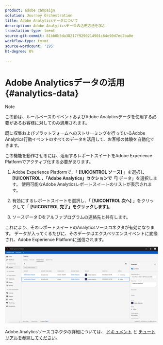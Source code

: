 ```yaml
---
product: adobe campaign
solution: Journey Orchestration
title: Adobe Analyticsデータについて
description: Adobe Analyticsデータの活用方法を学ぶ
translation-type: tm+mt
source-git-commit: 81bb0b5da38217f9290214901c64e90d7ec2ba0e
workflow-type: tm+mt
source-wordcount: '195'
ht-degree: 0%

---
```



# Adobe Analyticsデータの活用{#analytics-data}

>[!NOTE]
>
>この節は、ルールベースのイベントおよびAdobe Analyticsデータを使用する必要があるお客様に対してのみ適用されます。

既に収集およびプラットフォームへのストリーミングを行っているAdobe Analytics行動イベントのすべてのデータを活用して、お客様の体験を自動化できます。

この機能を動作させるには、活用するレポートスイートをAdobe Experience Platformでアクティブ化する必要があります。

1. Adobe Experience Platformで、「 **[!UICONTROL ソース]** 」を選択し **[!UICONTROL 、「Adobe Analytics」セクションで「]** データ」を選択します。 使用可能なAdobe Analyticsレポートスイートのリストが表示されます。

1. 有効にするレポートスイートを選択し、「 **[!UICONTROL 次へ]** 」をクリックして「 **[!UICONTROL 完了」をクリックします]**。

1. ソースデータIDをアルファプログラムの連絡先と共有します。

これにより、そのレポートスイートのAnalyticsソースコネクタが有効になります。 データが入ってくるたびに、そのデータはエクスペリエンスイベントに変換され、Adobe Experience Platformに送信されます。

![](../assets/alpha-event9.png)

Adobe Analyticsソースコネクタの詳細については、 [ドキュメント](https://docs.adobe.com/help/en/experience-platform/sources/connectors/adobe-applications/analytics.html) と [チュートリアルを参照してください](https://docs.adobe.com/content/help/en/experience-platform/sources/ui-tutorials/create/adobe-applications/analytics.html)。
